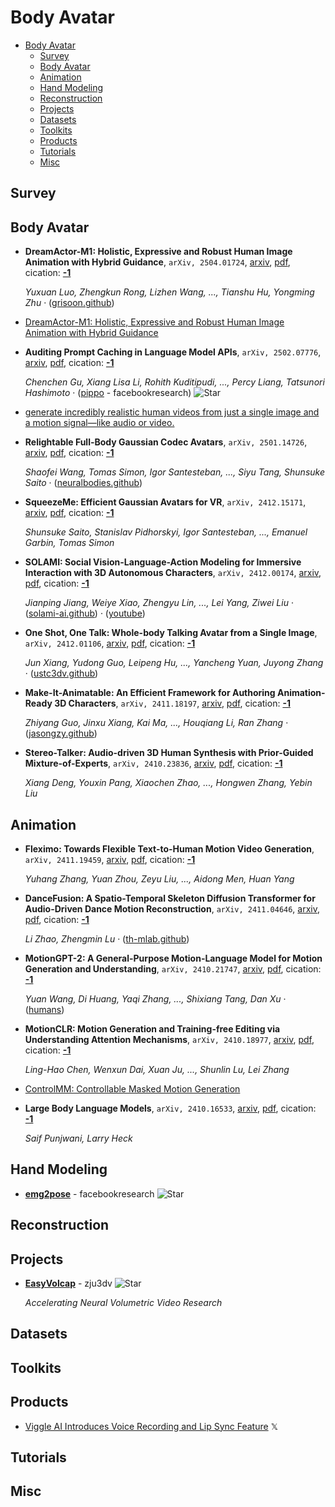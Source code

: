 # Body Avatar

- [Body Avatar](#body-avatar) 
  - [Survey](#survey)
  - [Body Avatar](#body-avatar)
  - [Animation](#animation)
  - [Hand Modeling](#hand-modeling)
  - [Reconstruction](#reconstruction)
  - [Projects](#projects)
  - [Datasets](#datasets)
  - [Toolkits](#toolkits)
  - [Products](#products)
  - [Tutorials](#tutorials)
  - [Misc](#misc)


## Survey


## Body Avatar

- **DreamActor-M1: Holistic, Expressive and Robust Human Image Animation 
  with Hybrid Guidance**, `arXiv, 2504.01724`, [arxiv](http://arxiv.org/abs/2504.01724v2), [pdf](http://arxiv.org/pdf/2504.01724v2.pdf), cication: [**-1**](None) 

	 *Yuxuan Luo, Zhengkun Rong, Lizhen Wang, ..., Tianshu Hu, Yongming Zhu* · ([grisoon.github](https://grisoon.github.io/DreamActor-M1/.))
- [DreamActor-M1: Holistic, Expressive and Robust Human Image Animation with Hybrid Guidance](https://grisoon.github.io/DreamActor-M1/) 
- **Auditing Prompt Caching in Language Model APIs**, `arXiv, 2502.07776`, [arxiv](http://arxiv.org/abs/2502.07776v1), [pdf](http://arxiv.org/pdf/2502.07776v1.pdf), cication: [**-1**](None) 

	 *Chenchen Gu, Xiang Lisa Li, Rohith Kuditipudi, ..., Percy Liang, Tatsunori Hashimoto* · ([pippo](https://github.com/facebookresearch/pippo) - facebookresearch) ![Star](https://img.shields.io/github/stars/facebookresearch/pippo.svg?style=social&label=Star)
- [generate incredibly realistic human videos from just a single image and a motion signal—like audio or video.](https://omnihuman-1.com/) 
- **Relightable Full-Body Gaussian Codec Avatars**, `arXiv, 2501.14726`, [arxiv](http://arxiv.org/abs/2501.14726v1), [pdf](http://arxiv.org/pdf/2501.14726v1.pdf), cication: [**-1**](None) 

	 *Shaofei Wang, Tomas Simon, Igor Santesteban, ..., Siyu Tang, Shunsuke Saito* · ([neuralbodies.github](https://neuralbodies.github.io/RFGCA/))
- **SqueezeMe: Efficient Gaussian Avatars for VR**, `arXiv, 2412.15171`, [arxiv](http://arxiv.org/abs/2412.15171v2), [pdf](http://arxiv.org/pdf/2412.15171v2.pdf), cication: [**-1**](None) 

	 *Shunsuke Saito, Stanislav Pidhorskyi, Igor Santesteban, ..., Emanuel Garbin, Tomas Simon*
- **SOLAMI: Social Vision-Language-Action Modeling for Immersive Interaction 
  with 3D Autonomous Characters**, `arXiv, 2412.00174`, [arxiv](http://arxiv.org/abs/2412.00174v1), [pdf](http://arxiv.org/pdf/2412.00174v1.pdf), cication: [**-1**](None) 

	 *Jianping Jiang, Weiye Xiao, Zhengyu Lin, ..., Lei Yang, Ziwei Liu* · ([solami-ai.github](https://solami-ai.github.io/)) · ([youtube](https://www.youtube.com/watch?v=P0juJl2Y4So))
- **One Shot, One Talk: Whole-body Talking Avatar from a Single Image**, `arXiv, 2412.01106`, [arxiv](http://arxiv.org/abs/2412.01106v1), [pdf](http://arxiv.org/pdf/2412.01106v1.pdf), cication: [**-1**](None) 

	 *Jun Xiang, Yudong Guo, Leipeng Hu, ..., Yancheng Yuan, Juyong Zhang* · ([ustc3dv.github](https://ustc3dv.github.io/OneShotOneTalk/))
- **Make-It-Animatable: An Efficient Framework for Authoring Animation-Ready 
  3D Characters**, `arXiv, 2411.18197`, [arxiv](http://arxiv.org/abs/2411.18197v1), [pdf](http://arxiv.org/pdf/2411.18197v1.pdf), cication: [**-1**](None) 

	 *Zhiyang Guo, Jinxu Xiang, Kai Ma, ..., Houqiang Li, Ran Zhang* · ([jasongzy.github](https://jasongzy.github.io/Make-It-Animatable/))
- **Stereo-Talker: Audio-driven 3D Human Synthesis with Prior-Guided 
  Mixture-of-Experts**, `arXiv, 2410.23836`, [arxiv](http://arxiv.org/abs/2410.23836v1), [pdf](http://arxiv.org/pdf/2410.23836v1.pdf), cication: [**-1**](None)

	 *Xiang Deng, Youxin Pang, Xiaochen Zhao, ..., Hongwen Zhang, Yebin Liu*

## Animation

- **Fleximo: Towards Flexible Text-to-Human Motion Video Generation**, `arXiv, 2411.19459`, [arxiv](http://arxiv.org/abs/2411.19459v1), [pdf](http://arxiv.org/pdf/2411.19459v1.pdf), cication: [**-1**](None) 

	 *Yuhang Zhang, Yuan Zhou, Zeyu Liu, ..., Aidong Men, Huan Yang*
- **DanceFusion: A Spatio-Temporal Skeleton Diffusion Transformer for 
  Audio-Driven Dance Motion Reconstruction**, `arXiv, 2411.04646`, [arxiv](http://arxiv.org/abs/2411.04646v1), [pdf](http://arxiv.org/pdf/2411.04646v1.pdf), cication: [**-1**](None) 

	 *Li Zhao, Zhengmin Lu* · ([th-mlab.github](https://th-mlab.github.io/DanceFusion/))
- **MotionGPT-2: A General-Purpose Motion-Language Model for Motion 
  Generation and Understanding**, `arXiv, 2410.21747`, [arxiv](http://arxiv.org/abs/2410.21747v1), [pdf](http://arxiv.org/pdf/2410.21747v1.pdf), cication: [**-1**](None)

	 *Yuan Wang, Di Huang, Yaqi Zhang, ..., Shixiang Tang, Dan Xu* · ([humans](http://humans.despite/))
- **MotionCLR: Motion Generation and Training-free Editing via Understanding 
  Attention Mechanisms**, `arXiv, 2410.18977`, [arxiv](http://arxiv.org/abs/2410.18977v1), [pdf](http://arxiv.org/pdf/2410.18977v1.pdf), cication: [**-1**](None)

	 *Ling-Hao Chen, Wenxun Dai, Xuan Ju, ..., Shunlin Lu, Lei Zhang*
- [ControlMM: Controllable Masked Motion Generation](https://exitudio.github.io/ControlMM-page/) 
- **Large Body Language Models**, `arXiv, 2410.16533`, [arxiv](http://arxiv.org/abs/2410.16533v1), [pdf](http://arxiv.org/pdf/2410.16533v1.pdf), cication: [**-1**](None) 

	 *Saif Punjwani, Larry Heck*

## Hand Modeling

- [**emg2pose**](https://github.com/facebookresearch/emg2pose) - facebookresearch ![Star](https://img.shields.io/github/stars/facebookresearch/emg2pose.svg?style=social&label=Star) 

## Reconstruction


## Projects

- [**EasyVolcap**](https://github.com/zju3dv/EasyVolcap) - zju3dv ![Star](https://img.shields.io/github/stars/zju3dv/EasyVolcap.svg?style=social&label=Star) 

	 *Accelerating Neural Volumetric Video Research*

## Datasets


## Toolkits


## Products

- [Viggle AI Introduces Voice Recording and Lip Sync Feature](https://x.com/DigestDiff93383/status/1848277161192386571)  𝕏 

## Tutorials


## Misc